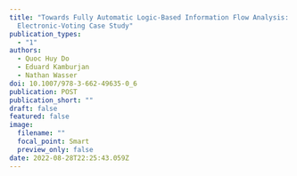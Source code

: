 ```yaml
---
title: "Towards Fully Automatic Logic-Based Information Flow Analysis: An
  Electronic-Voting Case Study"
publication_types:
  - "1"
authors:
  - Quoc Huy Do
  - Eduard Kamburjan
  - Nathan Wasser
doi: 10.1007/978-3-662-49635-0_6
publication: POST
publication_short: ""
draft: false
featured: false
image:
  filename: ""
  focal_point: Smart
  preview_only: false
date: 2022-08-28T22:25:43.059Z
---
```

